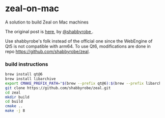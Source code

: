 # zeal-on-mac
A solution to build Zeal on Mac machines

The original post is [here](https://github.com/shabbyrobe/zeal), by [@shabbyrobe
](https://github.com/shabbyrobe).

Use shabbyrobe's folk instead of the official one since the WebEngine of Qt5 is not compatible with arm64. To use Qt6, modifications are done in repo https://github.com/shabbyrobe/zeal.


### build instructions
```bash
brew install qt@6
brew install libarchive
export CMAKE_PREFIX_PATH="$(brew --prefix qt@6):$(brew --prefix libarchive)"
git clone https://github.com/shabbyrobe/zeal.git
cd zeal
mkdir build
cd build
cmake ..
make -j 8

```
